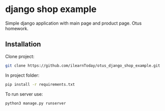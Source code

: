 # django shop example
Simple django application with main page and product page. Otus homework.
## Installation
Clone project:
```bash
git clone https://github.com/ilearnToday/otus_django_shop_example.git
```
In project folder:
```bash
pip install -r requirements.txt
```
To run server use:
```bash
python3 manage.py runserver
```
